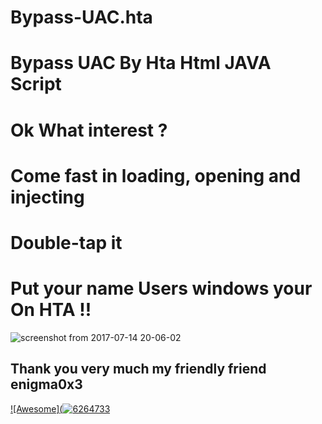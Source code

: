# Bypass-UAC.hta
# Bypass UAC By Hta Html  JAVA Script 
# Ok What interest ?
# Come fast in loading, opening and injecting
# Double-tap it

# Put your name Users windows your On HTA !!
![screenshot from 2017-07-14 20-06-02](https://user-images.githubusercontent.com/25440152/28231045-6796076a-68b7-11e7-9f53-d97283e56311.png)

## Thank you very much my friendly friend enigma0x3 
[![Awesome](![6264733](https://user-images.githubusercontent.com/25440152/28231253-7174bfd2-68b8-11e7-9fdf-057ea61d8381.jpeg)
](https://twitter.com/enigma0x3/)
